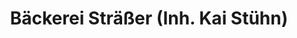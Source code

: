 ---
title: "Bäckerei Sträßer (Inh. Kai Stühn)"
url: /nuembrecht/baeckerei-straesser-inh-kai-stuehn/
shop: Bäckerei
---